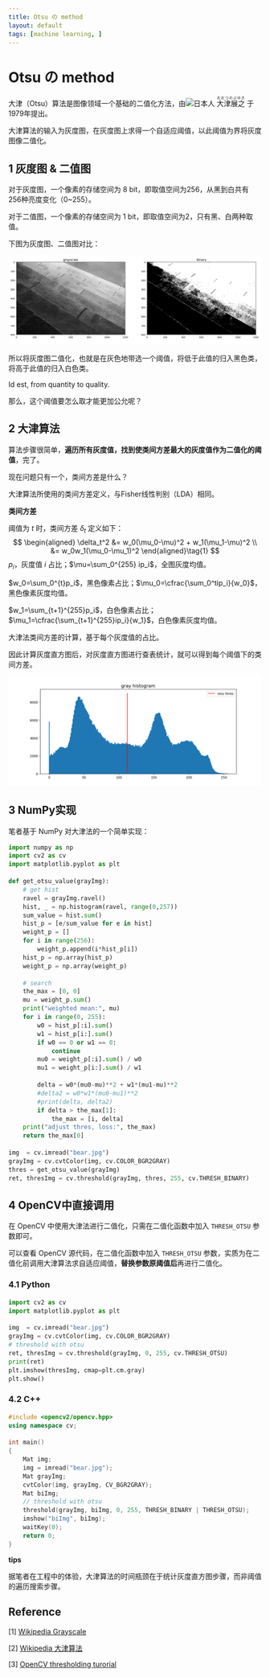 ```yaml
---
title: Otsu の method
layout: default
tags: [machine learning, ]
---
```


# Otsu の method

大津（Otsu）算法是图像领域一个基础的二值化方法，由![](https://upload.wikimedia.org/wikipedia/commons/thumb/9/9e/Flag_of_Japan.svg/38px-Flag_of_Japan.svg.png)日本人 <ruby>大津展之<rt>おおつのぶゆき</rt></ruby> 于1979年提出。

大津算法的输入为灰度图，在灰度图上求得一个自适应阈值，以此阈值为界将灰度图像二值化。



## 1 灰度图 & 二值图

对于灰度图，一个像素的存储空间为 8 bit，即取值空间为256，从黑到白共有256种亮度变化（0~255）。

对于二值图，一个像素的存储空间为 1 bit，即取值空间为2，只有黑、白两种取值。



下图为灰度图、二值图对比：

![](/img/8bit_1bit.png)

所以将灰度图二值化，也就是在灰色地带选一个阈值，将低于此值的归入黑色类，将高于此值的归入白色类。

Id est, from quantity to quality.

那么，这个阈值要怎么取才能更加公允呢？



## 2 大津算法

算法步骤很简单，**遍历所有灰度值，找到使类间方差最大的灰度值作为二值化的阈值**，完了。

现在问题只有一个，类间方差是什么？



大津算法所使用的类间方差定义，与Fisher线性判别（LDA）相同。

**类间方差**

阈值为 $t$ 时，类间方差 $\delta_t$ 定义如下：
$$
\begin{aligned}
\delta_t^2 &= w_0(\mu_0-\mu)^2 + w_1(\mu_1-\mu)^2 \\
&= w_0w_1(\mu_0-\mu_1)^2
\end{aligned}\tag{1}
$$
$p_i$，灰度值 $i$ 占比；$\mu=\sum_0^{255} ip_i$，全图灰度均值。

$w_0=\sum_0^{t}p_i$，黑色像素占比；$\mu_0=\cfrac{\sum_0^tip_i}{w_0}$，黑色像素灰度均值。

$w_1=\sum_{t+1}^{255}p_i$，白色像素占比；$\mu_1=\cfrac{\sum_{t+1}^{255}ip_i}{w_1}$，白色像素灰度均值。



大津法类间方差的计算，基于每个灰度值的占比。

因此计算灰度直方图后，对灰度直方图进行查表统计，就可以得到每个阈值下的类间方差。

![](/img/gray_histogram.png)



## 3 NumPy实现

笔者基于 NumPy 对大津法的一个简单实现：

```python
import numpy as np
import cv2 as cv
import matplotlib.pyplot as plt

def get_otsu_value(grayImg):
    # get hist
    ravel = grayImg.ravel()
    hist, _ = np.histogram(ravel, range(0,257))
    sum_value = hist.sum()
    hist_p = [e/sum_value for e in hist]
    weight_p = []
    for i in range(256):
        weight_p.append(i*hist_p[i])
    hist_p = np.array(hist_p)
    weight_p = np.array(weight_p)
    
    # search
    the_max = [0, 0]
    mu = weight_p.sum()
    print("weighted mean:", mu)
    for i in range(0, 255):
        w0 = hist_p[:i].sum()
        w1 = hist_p[i:].sum()
        if w0 == 0 or w1 == 0:
            continue
        mu0 = weight_p[:i].sum() / w0
        mu1 = weight_p[i:].sum() / w1
     
        delta = w0*(mu0-mu)**2 + w1*(mu1-mu)**2
        #delta2 = w0*w1*(mu0-mu1)**2
        #print(delta, delta2)
        if delta > the_max[1]:
            the_max = [i, delta]
    print("adjust thres, loss:", the_max)
    return the_max[0]

img  = cv.imread("bear.jpg")
grayImg = cv.cvtColor(img, cv.COLOR_BGR2GRAY)
thres = get_otsu_value(grayImg)
ret, thresImg = cv.threshold(grayImg, thres, 255, cv.THRESH_BINARY)
```



##  4 OpenCV中直接调用

在 OpenCV 中使用大津法进行二值化，只需在二值化函数中加入 <code>THRESH_OTSU</code> 参数即可。

可以查看 OpenCV 源代码，在二值化函数中加入 <code>THRESH_OTSU</code> 参数，实质为在二值化前调用大津算法求自适应阈值，**替换参数原阈值后**再进行二值化。

### 4.1 Python

```python
import cv2 as cv
import matplotlib.pyplot as plt

img  = cv.imread("bear.jpg")
grayImg = cv.cvtColor(img, cv.COLOR_BGR2GRAY)
# threshold with otsu
ret, thresImg = cv.threshold(grayImg, 0, 255, cv.THRESH_OTSU)
print(ret)
plt.imshow(thresImg, cmap=plt.cm.gray)
plt.show()
```

### 4.2 C++

```c++
#include <opencv2/opencv.hpp>
using namespace cv;

int main()
{
	Mat img;
	img = imread("bear.jpg");
	Mat grayImg;
	cvtColor(img, grayImg, CV_BGR2GRAY);
	Mat biImg;
	// threshold with otsu
	threshold(grayImg, biImg, 0, 255, THRESH_BINARY | THRESH_OTSU);
	imshow("biImg", biImg);
	waitKey(0);
	return 0;
}
```

**tips**

据笔者在工程中的体验，大津算法的时间瓶颈在于统计灰度直方图步骤，而非阈值的遍历搜索步骤。



## Reference

\[1] [Wikipedia Grayscale](https://en.wikipedia.org/wiki/Grayscale)

\[2] [Wikipedia 大津算法](https://zh.wikipedia.org/wiki/%E5%A4%A7%E6%B4%A5%E7%AE%97%E6%B3%95)

\[3] [OpenCV thresholding turorial](https://docs.opencv.org/3.4/d7/d4d/tutorial_py_thresholding.html)

